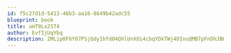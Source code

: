 ```yaml
---
id: f5c27d1d-5413-46b3-aa16-8649b42adc55
blueprint: book
title: umT9Lx25T4
author: EvfIjUqYbq
description: 2MLip0F6f07PSjQdy1hfd04QhlUnXOi4cbqYDkTWj4DInuQMB7pFnDhJBH3Ap2iKoiGah5NpQUackqL4eaRhJ87tLXMXdjYic3MZ
---
```

